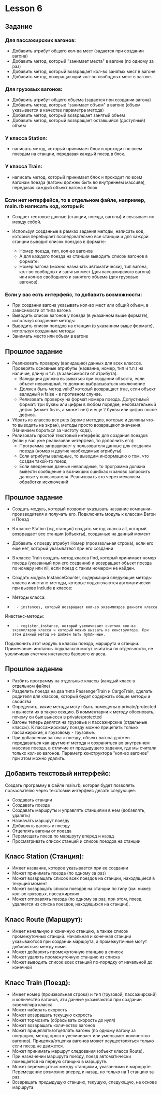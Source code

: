 # Lesson 6

## Задание

### Для пассажирских вагонов:
* Добавить атрибут общего кол-ва мест (задается при создании вагона)
* Добавить метод, который "занимает места" в вагоне (по одному за раз)
* Добавить метод, который возвращает кол-во занятых мест в вагоне
* Добавить метод, возвращающий кол-во свободных мест в вагоне.

### Для грузовых вагонов:
* Добавить атрибут общего объема (задается при создании вагона)
* Добавить метод, которые "занимает объем" в вагоне (объем указывается в качестве параметра метода)
* Добавить метод, который возвращает занятый объем
* Добавить метод, который возвращает оставшийся (доступный) объем

### У класса Station:
* написать метод, который принимает блок и проходит по всем поездам на станции, передавая каждый поезд в блок.

### У класса Train:
* написать метод, который принимает блок и проходит по всем вагонам поезда (вагоны должны быть во внутреннем массиве), передавая каждый объект вагона в блок.

### Если нет интерфейса, то в отдельном файле, например, main.rb написать код, который:

* Создает тестовые данные (станции, поезда, вагоны) и связывает их между собой.
* Используя созданные в рамках задания методы, написать код, который перебирает последовательно все станции и для каждой станции выводит список поездов в формате:

  - Номер поезда, тип, кол-во вагонов
  - А для каждого поезда на станции выводить список вагонов в формате:
  - Номер вагона (можно назначать автоматически), тип вагона, кол-во свободных и занятых мест (для пассажирского вагона) или кол-во свободного и занятого объема (для грузовых вагонов).

### Если у вас есть интерфейс, то добавить возможности:

* При создании вагона указывать кол-во мест или общий объем, в зависимости от типа вагона
* Выводить список вагонов у поезда (в указанном выше формате), используя созданные методы
* Выводить список поездов на станции (в указанном выше формате), используя  созданные методы
* Занимать место или объем в вагоне

## Прошлое задание

* Реализовать проверку (валидацию) данных для всех классов. Проверять основные атрибуты (название, номер, тип и т.п.) на наличие, длину и т.п. (в зависимости от атрибута):
  - Валидация должна вызываться при создании объекта, если объект невалидный, то должно выбрасываться исключение
  - Должен быть метод valid? который возвращает true, если объект валидный и false - в противном случае.
  - Релизовать проверку на формат номера поезда. Допустимый формат: три буквы или цифры в любом порядке, необязательный дефис (может быть, а может нет) и еще 2 буквы или цифры после дефиса.
* Убрать из классов все puts (кроме методов, которые и должны что-то выводить на экран), методы просто возвращают значения. (Начинаем бороться за чистоту кода).
* Релизовать простой текстовый интерфейс для создания поездов (если у вас уже реализован интерфейс, то дополнить его):
  - Программа запрашивает у пользователя данные для создания поезда (номер и другие необходимые атрибуты)
  - Если атрибуты валидные, то выводим информацию о том, что создан такой-то поезд
  - Если введенные данные невалидные, то программа должна вывести сообщение о возникших ошибках и заново запросить данные у пользователя. Реализовать это через механизм обработки исключений

## Прошлое задание

* Создать модуль, который позволит указывать название компании-производителя и получать его. Подключить модуль к классам Вагон и Поезд
* В классе Station (жд станция) создать метод класса all, который возвращает все станции (объекты), созданные на данный момент
* Добавить к поезду атрибут Номер (произвольная строка), если его еще нет, который указыватеся при его создании
* В классе Train создать метод класса find, который принимает номер поезда (указанный при его создании) и возвращает объект поезда по номеру или nil, если поезд с таким номером не найден.

* Создать модуль InstanceCounter, содержащий следующие методы класса и инстанс-методы, которые подключаются автоматически при вызове include в классе:
* Методы класса:
*       - instances, который возвращает кол-во экземпляров данного класса
Инастанс-методы:
*       - register_instance, который увеличивает счетчик кол-ва экземпляров класса и который можно вызвать из конструктора. При этом данный метод не должен быть публичным.
Подключить этот модуль в классы поезда, маршрута и станции.
Примечание: инстансы подклассов могут считатья по отдельности, не увеличивая счетчик инстансев базового класса.


## Прошлое задание

* Разбить программу на отдельные классы (каждый класс в отдельном файле)
* Разделить поезда на два типа PassengerTrain и CargoTrain, сделать родителя для классов, который будет содержать общие методы и свойства
* Определить, какие методы могут быть помещены в private/protected и вынести их в такую секцию. В комментарии к методу обосновать, почему он был вынесен в private/protected
* Вагоны теперь делятся на грузовые и пассажирские (отдельные классы). К пассажирскому поезду можно прицепить только пассажирские, к грузовому - грузовые.
* При добавлении вагона к поезду, объект вагона должен передаваться как аругмент метода и сохраняться во внутреннем массиве поезда, в отличие от предыдущего задания, где мы считали только кол-во вагонов. Параметр конструктора "кол-во вагонов" при этом можно удалить.

## Добавить текстовый интерфейс:

Создать программу в файле main.rb, которая будет позволять пользователю через текстовый интерфейс делать следующее:
* Создавать станции
* Создавать поезда
* Создавать маршруты и управлять станциями в нем (добавлять, удалять)
* Назначать маршрут поезду
* Добавлять вагоны к поезду
* Отцеплять вагоны от поезда
* Перемещать поезд по маршруту вперед и назад
* Просматривать список станций и список поездов на станции


## Класс Station (Станция):
* Имеет название, которое указывается при ее создании
* Может принимать поезда (по одному за раз)
* Может возвращать список всех поездов на станции, находящиеся в текущий момент
* Может возвращать список поездов на станции по типу (см. ниже): кол-во грузовых, пассажирских
* Может отправлять поезда (по одному за раз, при этом, поезд удаляется из списка поездов, находящихся на станции).

## Класс Route (Маршрут):
* Имеет начальную и конечную станцию, а также список промежуточных станций. Начальная и конечная станции указываютсся при создании маршрута, а промежуточные могут добавляться между ними.
* Может добавлять промежуточную станцию в список
* Может удалять промежуточную станцию из списка
* Может выводить список всех станций по-порядку от начальной до конечной

## Класс Train (Поезд):
* Имеет номер (произвольная строка) и тип (грузовой, пассажирский) и количество вагонов, эти данные указываются при создании экземпляра класса
* Может набирать скорость
* Может возвращать текущую скорость
* Может тормозить (сбрасывать скорость до нуля)
* Может возвращать количество вагонов
* Может прицеплять/отцеплять вагоны (по одному вагону за операцию, метод просто увеличивает или уменьшает количество вагонов). Прицепка/отцепка вагонов может осуществляться только если поезд не движется.
* Может принимать маршрут следования (объект класса Route).
* При назначении маршрута поезду, поезд автоматически помещается на первую станцию в маршруте.
* Может перемещаться между станциями, указанными в маршруте. Перемещение возможно вперед и назад, но только на 1 станцию за раз.
* Возвращать предыдущую станцию, текущую, следующую, на основе маршрута
